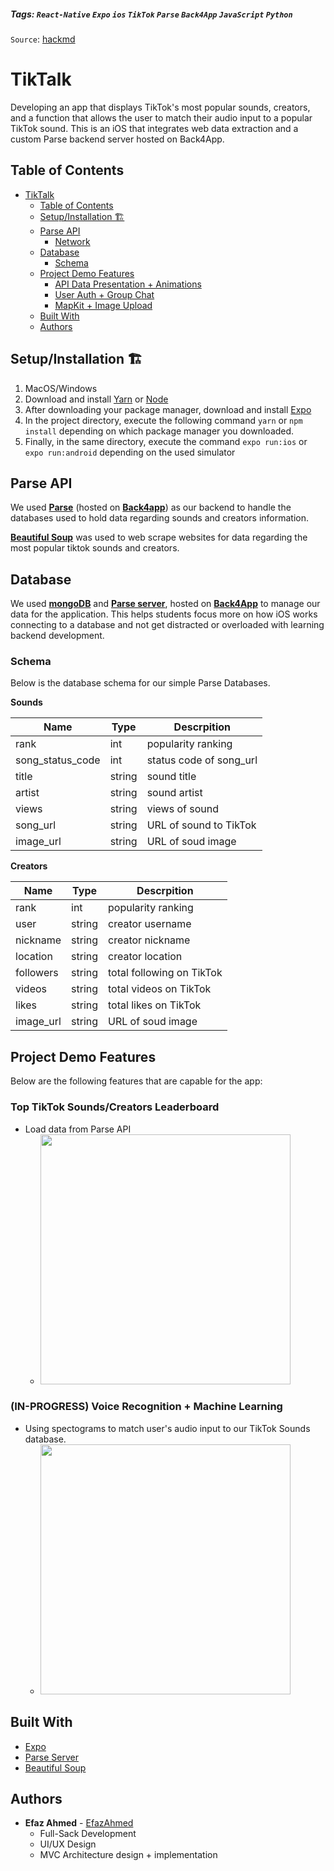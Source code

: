 
##### Tags: `React-Native` `Expo` `ios` `TikTok` `Parse` `Back4App` `JavaScript` `Python` 

`Source`: [hackmd](https://hackmd.io/jqYfqJvcQkG8YVp48TIRGw#yelp-api)

# TikTalk

Developing an app that displays TikTok's most popular sounds, creators, and a function that allows the user to match their audio input to a popular TikTok sound. This is an iOS that integrates web data extraction and a custom Parse backend server hosted on Back4App. 

## Table of Contents

- [TikTalk](#tiktalk)
  - [Table of Contents](#table-of-contents)
  - [Setup/Installation 🏗](#setupinstallation-)
  - [Parse API](#parse-api)
    - [Network](#network)
  - [Database](#database)
    - [Schema](#schema)
  - [Project Demo Features](#project-demo-features)
    - [API Data Presentation + Animations](#api-data-presentation--animations)
    - [User Auth + Group Chat](#user-auth--group-chat)
    - [MapKit + Image Upload](#mapkit--image-upload)
  - [Built With](#built-with)
  - [Authors](#authors)

## Setup/Installation 🏗


1. MacOS/Windows
2. Download and install [Yarn](https://classic.yarnpkg.com/lang/en/docs/install/#mac-stable) or [Node](https://nodejs.org/en/download/)
3. After downloading your package manager, download and install [Expo](https://docs.expo.dev/get-started/installation/)
4. In the project directory, execute the following command `yarn` or `npm install` depending on which package manager you downloaded.
5. Finally, in the same directory, execute the command `expo run:ios` or `expo run:android` depending on the used simulator

## Parse API

We used [**Parse**](https://parseplatform.org/) (hosted on [**Back4app**](https://www.back4app.com/)) as our backend to handle the databases used to hold data regarding sounds and creators information.

[**Beautiful Soup**](https://pypi.org/project/beautifulsoup4/) was used to web scrape websites for data regarding the most popular tiktok sounds and creators.


## Database

We used [**mongoDB**](https://www.mongodb.com/) and [**Parse server**](https://parseplatform.org/), hosted on [**Back4App**](https://www.back4app.com/) to manage our data for the application. This helps students focus more on how iOS works connecting to a database and not get distracted or overloaded with learning backend development. 

### Schema

Below is the database schema for our simple Parse Databases.

**Sounds**

| Name       | Type   | Descrpition                          |
| ---------- | ------ | ------------------------------------ |
| rank   | int | popularity ranking |
| song_status_code | int | status code of song_url |
| title   | string | sound title               |
| artist | string | sound artist |
| views | string | views of sound |
| song_url | string | URL of sound to TikTok |
| image_url | string | URL of soud image |


**Creators**

| Name       | Type   | Descrpition                          |
| ---------- | ------ | ------------------------------------ |
| rank   | int | popularity ranking |
| user | string | creator username |
| nickname | string | creator nickname |
| location | string | creator location |
| followers | string | total following on TikTok |
| videos | string | total videos on TikTok |
| likes | string | total likes on TikTok|
| image_url | string | URL of soud image |

## Project Demo Features

Below are the following features that are capable for the app:


### Top TikTok Sounds/Creators Leaderboard

- Load data from Parse API
	- <img src="https://imgur.com/un3k9Nl.gif" height=400>

<!-- - Animations using [Lottie](https://airbnb.io/lottie/#/) and [SkeletonView](https://github.com/Juanpe/SkeletonView)
	- <img src="https://imgur.com/EJGYjhl.gif" height=400> -->


### (IN-PROGRESS) Voice Recognition + Machine Learning

- Using spectograms to match user's audio input to our TikTok Sounds database.
	- <img src="https://imgur.com/yHydKDI.png" height=400>


## Built With

- [Expo](https://www.yelp.com/fusion)
- [Parse Server](https://parseplatform.org/)
- [Beautiful Soup](https://parseplatform.org/)


## Authors

- **Efaz Ahmed** - [EfazAhmed](https://github.com/EfazAhmed)
  - Full-Sack Development
  - UI/UX Design
  - MVC Architecture design + implementation


